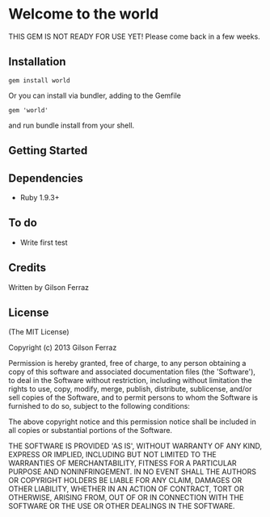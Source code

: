 Welcome to the world
================================

THIS GEM IS NOT READY FOR USE YET!
Please come back in a few weeks.

Installation
------------

    gem install world

Or you can install via bundler, adding to the Gemfile

    gem 'world'

and run bundle install from your shell.

Getting Started
---------------


Dependencies
------------

* Ruby 1.9.3+

To do
-----

* Write first test

Credits
-------

Written by Gilson Ferraz

License
-------

(The MIT License)

Copyright (c) 2013 Gilson Ferraz

Permission is hereby granted, free of charge, to any person obtaining a copy of this software and associated documentation
files (the 'Software'), to deal in the Software without restriction, including without limitation the rights to use, copy,
modify, merge, publish, distribute, sublicense, and/or sell copies of the Software, and to permit persons to whom the Software
is furnished to do so, subject to the following conditions:

The above copyright notice and this permission notice shall be included in all copies or substantial portions of the Software.

THE SOFTWARE IS PROVIDED 'AS IS', WITHOUT WARRANTY OF ANY KIND, EXPRESS OR IMPLIED, INCLUDING BUT NOT LIMITED TO THE WARRANTIES OF
MERCHANTABILITY, FITNESS FOR A PARTICULAR PURPOSE AND NONINFRINGEMENT. IN NO EVENT SHALL THE AUTHORS OR COPYRIGHT HOLDERS BE LIABLE
FOR ANY CLAIM, DAMAGES OR OTHER LIABILITY, WHETHER IN AN ACTION OF CONTRACT, TORT OR OTHERWISE, ARISING FROM, OUT OF OR IN CONNECTION
WITH THE SOFTWARE OR THE USE OR OTHER DEALINGS IN THE SOFTWARE.


